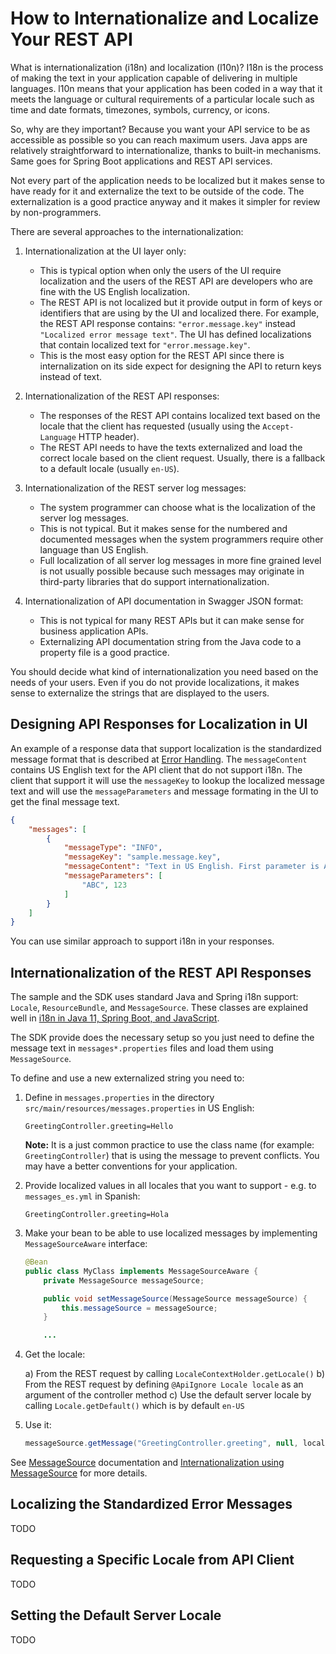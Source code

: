 # How to Internationalize and Localize Your REST API

What is internationalization (i18n) and localization (l10n)?
I18n is the process of making the text in your application capable of delivering in multiple languages.
l10n means that your application has been coded in a way that it meets the language or cultural requirements of a particular locale such as time and date formats, timezones, symbols, currency, or icons.

So, why are they important? Because you want your API service to be as accessible as possible so you can reach maximum users.
Java apps are relatively straightforward to internationalize, thanks to built-in mechanisms. Same goes for Spring Boot applications and REST API services.

Not every part of the application needs to be localized but it makes sense to have ready for it and externalize the text to be outside of the code.
The externalization is a good practice anyway and it makes it simpler for review by non-programmers.

There are several approaches to the internationalization:

1. Internationalization at the UI layer only:
    - This is typical option when only the users of the UI require localization and the users of the REST API are developers who are fine with the US English localization.
    - The REST API is not localized but it provide output in form of keys or identifiers that are using by the UI and localized there. For example, the REST API response contains: `"error.message.key"` instead `"Localized error message text"`. The UI has defined localizations that contain localized text for `"error.message.key"`.
    - This is the most easy option for the REST API since there is internalization on its side expect for designing the API to return keys instead of text.

2. Internationalization of the REST API responses:
    - The responses of the REST API contains localized text based on the locale that the client has requested (usually using the `Accept-Language` HTTP header).
    - The REST API needs to have the texts externalized and load the correct locale based on the client request. Usually, there is a fallback to a default locale (usually `en-US`).

3. Internationalization of the REST server log messages:
    - The system programmer can choose what is the localization of the server log messages.
    - This is not typical. But it makes sense for the numbered and documented messages when the system programmers require other language than US English.
    - Full localization of all server log messages in more fine grained level is not usually possible because such messages may originate in third-party libraries that do support internationalization.

4. Internationalization of API documentation in Swagger JSON format:
    - This is not typical for many REST APIs but it can make sense for business application APIs.
    - Externalizing API documentation string from the Java code to a property file is a good practice.

You should decide what kind of internationalization you need based on the needs of your users. Even if you do not provide localizations, it makes sense to externalize the strings that are displayed to the users.

## Designing API Responses for Localization in UI

An example of a response data that support localization is the standardized message format that is described at [Error Handling](error-handling.md).
The `messageContent` contains US English text for the API client that do not support i18n. The client that support it will use the `messageKey`
to lookup the localized message text and will use the `messageParameters` and message formating in the UI to get the final message text.

```json
{
    "messages": [
        {
            "messageType": "INFO",
            "messageKey": "sample.message.key",
            "messageContent": "Text in US English. First parameter is ABC, second is 123.",
            "messageParameters": [
                "ABC", 123
            ]
        }
    ]
}
```

You can use similar approach to support i18n in your responses.

## Internationalization of the REST API Responses

The sample and the SDK uses standard Java and Spring i18n support: `Locale`, `ResourceBundle`, and `MessageSource`. These classes are explained well in [i18n in Java 11, Spring Boot, and JavaScript](https://developer.okta.com/blog/2019/02/25/java-i18n-internationalization-localization).

The SDK provide does the necessary setup so you just need to define the message text in `messages*.properties` files and load them using `MessageSource`.

To define and use a new externalized string you need to:

1. Define in `messages.properties` in the directory `src/main/resources/messages.properties` in US English:

    ```properties
    GreetingController.greeting=Hello
    ```

    **Note:** It is a just common practice to use the class name (for example: `GreetingController`) that is using the message to prevent conflicts. You may have a better conventions for your application.

2. Provide localized values in all locales that you want to support - e.g. to `messages_es.yml` in Spanish:

    ```properties
    GreetingController.greeting=Hola
    ```

3. Make your bean to be able to use localized messages by implementing `MessageSourceAware` interface:

    ```java
    @Bean
    public class MyClass implements MessageSourceAware {
        private MessageSource messageSource;

        public void setMessageSource(MessageSource messageSource) {
            this.messageSource = messageSource;
        }

        ...
    ```

4. Get the locale:

   a) From the REST request by calling `LocaleContextHolder.getLocale()`
   b) From the REST request by defining `@ApiIgnore Locale locale` as an argument of the controller method
   c) Use the default server locale by calling `Locale.getDefault()` which is by default `en-US`

5. Use it:

    ```java
    messageSource.getMessage("GreetingController.greeting", null, locale);
    ```

See [MessageSource](https://docs.spring.io/spring-framework/docs/current/javadoc-api/org/springframework/context/MessageSource.html) documentation and [Internationalization using MessageSource](https://docs.spring.io/spring/docs/current/spring-framework-reference/core.html#context-functionality-messagesource) for more details.

## Localizing the Standardized Error Messages

TODO

## Requesting a Specific Locale from API Client

TODO

## Setting the Default Server Locale

TODO
